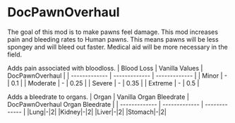 # DocPawnOverhaul
The goal of this mod is to make pawns feel damage. This mod increases pain and bleeding rates to Human pawns. This means pawns will be less spongey and will bleed out faster. Medical aid will be more necessary in the field.


Adds pain associated with bloodloss.
| Blood Loss | Vanilla Values | DocPawnOverhaul |
| ------------- | ------------- | ------------- |
| Minor | - | 0.1 |
| Moderate | - | 0.25 |
| Severe | - | 0.35 |
| Extreme | - | 0.5 |

Adds a bleedrate to organs.
| Organ | Vanilla Organ Bleedrate | DocPawnOverhaul Organ Bleedrate |
| ------------- | ------------- | ------------- |
|Lung|-|2|
|Kidney|-|2|
|Liver|-|2|
|Stomach|-|2|
